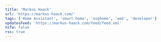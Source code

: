 ```yaml
---
title: 'Markus Haack'
url: 'https://markus-haack.com/'
tags: ['Home Assistant', 'smart home', 'esphome', 'web', 'developer']
updatesFeed: 'https://markus-haack.com/feed/feed.xml'
nsfw: false
rss: true
---
```

